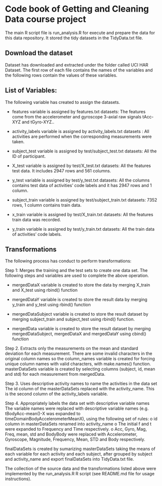 # Code book of Getting and Cleaning Data course project

The main R script file is run_analysis.R for execute and prepare the data for this data repository. It stored the tidy datasets in the TidyData.txt file. 

## Download the dataset

Dataset has downloaded and extracted under the folder called UCI HAR Dataset. The first row of each file contains the names of the variables and the following rows contain the values of these variables.

## List of Variables:
The following variable has created to assign the datasets.

- features variable is assigned by features.txt datasets: The features come from the accelerometer and gyroscope 3-axial raw signals tAcc-XYZ and tGyro-XYZ..

-	activity_labels variable is assigned by activity_labels.txt datasets : All activities are performed when the corresponding measurements were taken.

-	subject_test variable is assigned by test/subject_test.txt datasets:  All the ID of participant.

-	X_test  variable is assigned by test/X_test.txt datasets:  All the features test data. It includes 2947 rows and 561 columns. 

-	y_test variable is assigned by test/y_test.txt datasets:  All the columns contains test data of activities’ code labels and it has 2947 rows and 1 column.  

-	subject_train variable is assigned by test/subject_train.txt datasets: 7352 rows, 1 column contains train data.

-	x_train  variable is assigned by test/X_train.txt datasets: All the features train data was recorded.

-	y_train  variable is assigned by test/y_train.txt datasets: All the train data of activities’ code labels.

## Transformations
The following process has conduct to perform transformations:

Step 1: Merges the training and the test sets to create one data set. 
The following steps and variables are used to complete the above operation.

-	mergedDataX  variable is created to store the data by merging X_train and X_test using rbind() function

-	mergedDataY variable is created to store the result data by merging y_train and y_test using rbind() function

-	mergedDataSubject variable is  created to store the result dataset by merging subject_train and subject_test using rbind() function.

-	mergedData variable is created to store the result dataset by merging mergedDataSubject, mergedDataX  and mergedDataY using cbind() function

Step 2. Extracts only the measurements on the mean and standard deviation for each measurement.
There are some invalid characters in the original column names so the column_names variable is created for forcing unique column names with valid characters, with make.names()  function.
masterDataSets variable is created by selecting columns (subject, id, mean and std) for each measurement from mergedData.

Step 3. Uses descriptive activity names to name the activities in the data set
The id column of the masterDataSets replaced with the activity_name. This is the second column of the activity_labels variable.

Step 4. Appropriately labels the data set with descriptive variable names
The variable names were replaced with descriptive variable names (e.g. tBodyAcc-mean()-X was expanded to timeDomainBodyAccelerometerMeanX), using the following set of rules:
o	id column in masterDataSets renamed into activity_name
o	The initial f and t were expanded to Frequency and Time respectively.
o	Acc, Gyro, Mag, Freq, mean, std and BodyBody were replaced with Accelerometer, Gyroscope, Magnitude, Frequency, Mean, STD and Body respectively.

finalDataSets is created by sumarizing masterDataSets taking the means of each variable for each activity and each subject, after grouped by subject and activity_name and export finalDataSets into TidyData.txt file.

The collection of the source data and the transformations listed above were implemented by the run_analysis.R R script (see README.md file for usage instructions).
